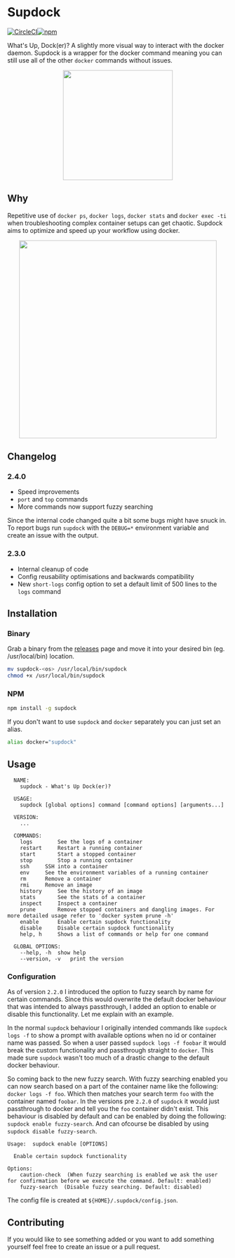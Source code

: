 # Supdock

[![CircleCI](https://circleci.com/gh/segersniels/supdock/tree/master.svg?style=svg)](https://circleci.com/gh/segersniels/supdock/tree/master)[![npm](https://img.shields.io/npm/dm/supdock.svg)](https://www.npmjs.com/package/supdock)

What's Up, Dock(er)? A slightly more visual way to interact with the docker daemon. Supdock is a wrapper for the docker command meaning you can still use all of the other `docker` commands without issues.

<p align="center">
<img src="https://i.imgur.com/ATV0nP7.png" width="250">

## Why

Repetitive use of `docker ps`, `docker logs`, `docker stats` and `docker exec -ti` when troubleshooting complex container setups can get chaotic. Supdock aims to optimize and speed up your workflow using docker.

<p align="center">
<img src="https://i.imgur.com/moY077k.gif" width="450">

## Changelog

### 2.4.0
- Speed improvements
- `port` and `top` commands
- More commands now support fuzzy searching

Since the internal code changed quite a bit some bugs might have snuck in.
To report bugs run `supdock` with the `DEBUG=*` environment variable and create an issue with the output.

### 2.3.0

- Internal cleanup of code
- Config reusability optimisations and backwards compatibility
- New `short-logs` config option to set a default limit of 500 lines to the `logs` command

## Installation

### Binary

Grab a binary from the [releases](https://github.com/segersniels/supdock-ts/releases) page and move it into your desired bin (eg. /usr/local/bin) location.

```bash
mv supdock-<os> /usr/local/bin/supdock
chmod +x /usr/local/bin/supdock
```

### NPM

```bash
npm install -g supdock
```

If you don't want to use `supdock` and `docker` separately you can just set an alias.

```bash
alias docker="supdock"
```

## Usage

```
  NAME:
  	supdock - What's Up Dock(er)?

  USAGE:
  	supdock [global options] command [command options] [arguments...]

  VERSION:
  	...

  COMMANDS:
  	logs		See the logs of a container
  	restart		Restart a running container
  	start		Start a stopped container
  	stop		Stop a running container
  	ssh		SSH into a container
  	env		See the environment variables of a running container
  	rm		Remove a container
  	rmi		Remove an image
  	history		See the history of an image
  	stats		See the stats of a container
  	inspect		Inspect a container
  	prune		Remove stopped containers and dangling images. For more detailed usage refer to 'docker system prune -h'
  	enable		Enable certain supdock functionality
  	disable		Disable certain supdock functionality
  	help, h		Shows a list of commands or help for one command

  GLOBAL OPTIONS:
  	--help, -h	show help
  	--version, -v	print the version
```

### Configuration

As of version `2.2.0` I introduced the option to fuzzy search by name for certain commands. Since this would overwrite the default docker behaviour that was intended to always passthrough, I added an option to enable or disable this functionality. Let me explain with an example.

In the normal `supdock` behaviour I originally intended commands like `supdock logs -f` to show a prompt with available options when no id or container name was passed. So when a user passed `supdock logs -f foobar` it would break the custom functionality and passthrough straight to `docker`. This made sure `supdock` wasn't too much of a drastic change to the default docker behaviour.

So coming back to the new fuzzy search. With fuzzy searching enabled you can now search based on a part of the container name like the following: `docker logs -f foo`. Which then matches your search term `foo` with the container named `foobar`. In the versions pre `2.2.0` of `supdock` it would just passthrough to docker and tell you the `foo` container didn't exist. This behaviour is disabled by default and can be enabled by doing the following: `supdock enable fuzzy-search`. And can ofcourse be disabled by using `supdock disable fuzzy-search`.

```
Usage:	supdock enable [OPTIONS]

  Enable certain supdock functionality

Options:
    caution-check  (When fuzzy searching is enabled we ask the user for confirmation before we execute the command. Default: enabled)
    fuzzy-search  (Disable fuzzy searching. Default: disabled)
```

The config file is created at `${HOME}/.supdock/config.json`.

## Contributing

If you would like to see something added or you want to add something yourself feel free to create an issue or a pull request.
